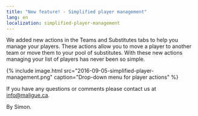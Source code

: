 ```yaml
---
title: "New feature! - Simplified player management"
lang: en
localization: simplified-player-management
---
```

We added new actions in the Teams and Substitutes tabs to help you manage your players. These actions allow you to move a player to another team or move them to your pool of substitutes. With these new actions managing your list of players has never been so simple.

{% include image.html src="2016-09-05-simplified-player-management.png" caption="Drop-down menu for player actions" %}

If you have any questions or comments please contact us at [info@maligue.ca](mailto:info@maligue.ca).

By Simon.
